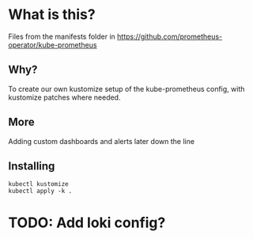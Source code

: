 # What is this?
Files from the manifests folder in https://github.com/prometheus-operator/kube-prometheus

## Why?
To create our own kustomize setup of the kube-prometheus config, with kustomize patches where needed.

## More
Adding custom dashboards and alerts later down the line

## Installing
```
kubectl kustomize
kubectl apply -k .
```


# TODO: Add loki config?